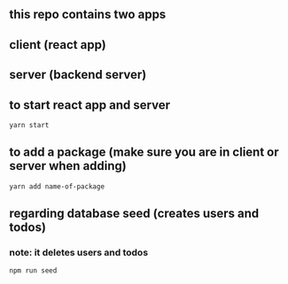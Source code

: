 ## this repo contains two apps

## client (react app)

## server (backend server)

## to start react app and server

```yarn start```

## to add a package (make sure you are in client or server when adding)

```yarn add name-of-package```

## regarding database seed (creates users and todos)
### note: it deletes users and todos

```npm run seed```

